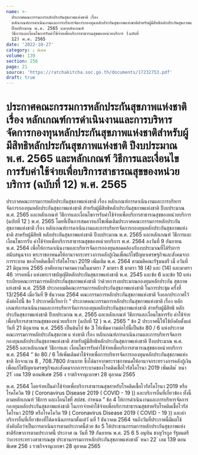 ```yaml
---
name: >-
  ประกาศคณะกรรมการหลักประกันสุขภาพแห่งชาติ เรื่อง
  หลักเกณฑ์การดำเนินงานและการบริหารจัดการกองทุนหลักประกันสุขภาพแห่งชาติสำหรับผู้มีสิทธิหลักประกันสุขภาพแห่งชาติ
  ปีงบประมาณ พ.ศ. 2565 และหลักเกณฑ์
  วิธีการและเงื่อนไขการรับค่าใช้จ่ายเพื่อบริการสาธารณสุขของหน่วยบริการ (ฉบับที่
  12) พ.ศ. 2565
date: '2022-10-27'
category: ง พิเศษ
volume: 139
section: 256
page: 21
source: 'https://ratchakitcha.soc.go.th/documents/17232753.pdf'
draft: true
---
```


# ประกาศคณะกรรมการหลักประกันสุขภาพแห่งชาติ เรื่อง หลักเกณฑ์การดำเนินงานและการบริหารจัดการกองทุนหลักประกันสุขภาพแห่งชาติสำหรับผู้มีสิทธิหลักประกันสุขภาพแห่งชาติ ปีงบประมาณ พ.ศ. 2565 และหลักเกณฑ์ วิธีการและเงื่อนไขการรับค่าใช้จ่ายเพื่อบริการสาธารณสุขของหน่วยบริการ (ฉบับที่ 12) พ.ศ. 2565

ประกาศคณะกรรมการหลักประกันสุขภาพแห่งชาติ เรื่อง หลักเกณฑ์การดาเนินงานและการบริหารจัดการกองทุนหลักประกันสุขภาพแห่งชาติ สำหรับผู้มีสิทธิหลักประกันสุขภาพแห่งชาติ ปีงบประมาณ พ.ศ. 2565 และหลักเกณฑ์ วิธีการและเงื่อนไขการรับค่าใช้จ่ายเพื่อบริการสาธารณสุขของหน่วยบริการ (ฉบับที่ 12 ) พ.ศ. 2565 โดยที่เป็นการสมควรแก้ไขเพิ่มเติมประกาศคณะกรรมการหลักประกันสุขภาพแห่งชาติ เรื่อง หลักเกณฑ์การดาเนินงานและการบริหารจัดการกองทุนหลักประกันสุขภาพแห่งชาติ สาหรับผู้มีสิทธิ หลักประกันสุขภาพแห่งชาติ ปีงบประมาณ พ.ศ. 2565 และหลักเกณฑ์ วิธีการและเงื่อนไขการรับ ค่าใช้จ่ายเพื่อบริการสาธารณสุขของหน่วยบริการ พ.ศ. 2564 ลงวันที่ 9 กันยายน พ.ศ. 2564 เพื่อให้การดาเนินงานและบริหารจัดการกองทุนสอดคล้องกับงบประมาณที่ได้รับการสนับสนุนจาก พระราชกาหนดให้อานาจกระทรวงการคลังกู้เงินเพื่อแก้ไขปัญหาเศรษฐกิจและสังคมจากการระบาด ของโรคติดเชื้อไวรัสโคโรนา 2019 เพิ่มเติม พ.ศ. 2564 ตามมติคณะรัฐมนตรี เมื่ อวันที่ 21 มิถุนายน 2565 อาศัยอานาจตามความในมาตรา 7 มาตรา 8 มาตรา 18 (4) และ (14) และมาตรา 46 วรรคหนึ่ง แห่งพระราชบัญญัติหลักประกันสุขภาพแห่งชาติ พ.ศ. 2545 และข้อ 6 และข้อ 10 แห่งระเบียบคณะกรรมการหลักประกันสุขภาพแห่งชาติ ว่าด้วยการงบประมาณกองทุนหลักประกัน สุขภาพแห่งชาติ พ.ศ. 2558 ประกอบมติคณะกรรมการหลักประกันสุขภาพแห่งชาติ ในการประชุม ครั้งที่ 13/2564 เมื่อวันที่ 9 ธันวาคม 2564 คณะกรรมการหลักประกันสุขภาพแห่งชาติ จึงออกประกาศไว้ ดังต่อไปนี้ ข้อ 1 ประกาศนี้เรียกว่ำ “ ประกาศคณะกรรมการหลักประกันสุขภาพแห่งชาติ เรื่อง หลักเกณฑ์การดาเนินงานและการบริหารจัดการกองทุนหลักประกันสุขภาพแห่งชาติ สาหรับผู้มีสิทธิ หลักประกันสุขภาพแห่งชาติ ปีงบประมาณ พ.ศ. 2565 และหลักเกณฑ์ วิธีการและเงื่อนไขการรับ ค่าใช้จ่ายเพื่อบริการสาธารณสุขของหน่วยบริการ (ฉบับที่ 12 ) พ.ศ. 2565 ” ข้อ 2 ประกาศนี้ให้ใช้บังคับตั้งแต่วันที่ 21 มิถุนายน พ.ศ. 2565 เป็นต้นไป ข้อ 3 ให้เพิ่มความต่อไปนี้เป็นข้อ 80 / 6 แห่งประกาศคณะกรรมการหลักประกันสุขภาพ แ ห่งชาติ เรื่อง หลักเกณฑ์การดาเนินงานและการบริหารจัดการกองทุนหลักประกันสุขภาพแห่งชาติ สาหรับผู้มีสิทธิหลักประกันสุขภาพแห่งชาติ ปีงบประมาณ พ.ศ. 2565 และหลักเกณฑ์ วิธีการและ เงื่อนไขการรับค่าใช้จ่ายเพื่อบริการสาธารณสุขของหน่วยบริการ พ.ศ. 2564 “ ข้อ 80 / 6 ให้เพิ่มเติมค่าใช้จ่ายเพื่อการบริหารจัดการกองทุนหลักประกันสุขภาพแห่งชาติ อีกจานวน 8 , 708.7800 ล้านบาท ซึ่งได้มาจากพระราชกาหนดให้อานาจกระทรวงการคลังกู้เงิน เพื่อแก้ไขปัญหาเศรษฐกิจและสังคมจากการระบาดของโรคติดเชื้อไวรัสโคโรนา 2019 เพิ่มเติม ้ หนา 21 ่ เลม 139 ตอนพิเศษ 256 ง ราชกิจจานุเบกษา 28 ตุลาคม 2565

พ.ศ. 2564 โดยจ่ายเป็นค่าใช้จ่ายเพื่อบริการสาธารณสุขสาหรับโรคติดเชื้อไวรัสโคโรนา 2019 หรือโรคโควิด 19 ( Coronavirus Disease 2019 ( COVID - 19 )) และบริการอื่นที่เกี่ยวข้อง ทั้งนี้ ตามหลักเกณฑ์ วิธีการ และเงื่อนไขที่ สปสช. กำหนด ” ข้อ 4 ให้การดำเนินงานและการบริหารจัดการกองทุนหลักประกันสุขภาพแห่งชาติ ในการจ่ายค่าใช้จ่ายเพื่อบริการสาธารณสุขสาหรับโรคติดเชื้อไวรัสโคโรนา 2019 หรือโรคโควิด 19 ( Coronavirus Disease 2019 ( COVID - 19 )) และค่าบริการอื่นที่เกี่ยวข้องที่ได้ดาเนินการมาตั้งแต่วั นที่ 1 ธันวาคม 2564 จนถึงวันที่ประกาศนี้มีผลใช้บังคับถือว่าเป็นการดาเนินการตามประกาศนี้ด้วย ข้อ 5 ให้ประธานกรรมการหลักประกันสุขภาพแห่งชาติรักษาการตามประกาศนี้ ประกาศ ณ วันที่ 19 กันยายน พ.ศ. 25 6 5 อนุทิน ชาญวีรกูล รัฐมนตรีว่าการกระทรวงสาธารณสุข ประธานกรรมการหลักประกันสุขภาพแห่งชาติ ้ หนา 22 ่ เลม 139 ตอนพิเศษ 256 ง ราชกิจจานุเบกษา 28 ตุลาคม 2565
